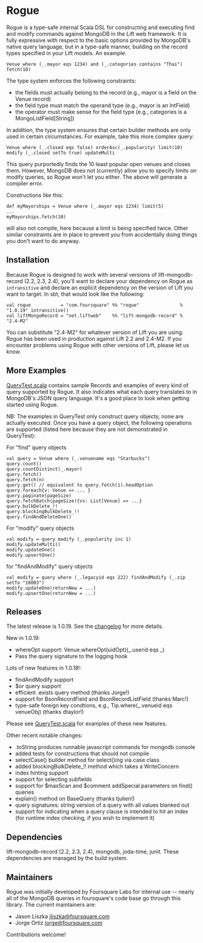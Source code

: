 # Rogue

Rogue is a type-safe internal Scala DSL for constructing and executing find and modify commands against
MongoDB in the Lift web framework. It is fully expressive with respect to the basic options provided
by MongoDB's native query language, but in a type-safe manner, building on the record types specified in 
your Lift models. An example:

    Venue where (_.mayor eqs 1234) and (_.categories contains "Thai") fetch(10)

The type system enforces the following constraints:

- the fields must actually belong to the record (e.g., mayor is a field on the Venue record)
- the field type must match the operand type (e.g., mayor is an IntField)
- the operator must make sense for the field type (e.g., categories is a MongoListField[String])

In addition, the type system ensures that certain builder methods are only used in certain circumstances.
For example, take this more complex query:

    Venue where (_.closed eqs false) orderAsc(_.popularity) limit(10) modify (_.closed setTo true) updateMulti

This query purportedly finds the 10 least popular open venues and closes them. However, MongoDB
does not (currently) allow you to specify limits on modify queries, so Rogue won't let you either.
The above will generate a compiler error. 

Constructions like this:

    def myMayorships = Venue where (_.mayor eqs 1234) limit(5)
    ...
    myMayorships.fetch(10)

will also not compile, here because a limit is being specified twice. Other similar constraints
are in place to prevent you from accidentally doing things you don't want to do anyway.

## Installation

Because Rogue is designed to work with several versions of lift-mongodb-record (2.2, 2.3, 2.4),
you'll want to declare your dependency on Rogue as `intransitive` and declare an explicit dependency
on the version of Lift you want to target. In sbt, that would look like the following: 

    val rogue           = "com.foursquare" %% "rogue"               % "1.0.19" intransitive()
    val liftMongoRecord = "net.liftweb"    %% "lift-mongodb-record" % "2.4-M2"

You can substitute "2.4-M2" for whatever version of Lift you are using. Rogue has been used in
production against Lift 2.2 and 2.4-M2. If you encounter problems using Rogue with other versions
of Lift, please let us know.

## More Examples

[QueryTest.scala](https://github.com/foursquare/rogue/blob/master/src/test/scala/com/foursquare/rogue/QueryTest.scala) contains sample Records and examples of every kind of query supported by Rogue.
It also indicates what each query translates to in MongoDB's JSON query language.
It's a good place to look when getting started using Rogue.

NB: The examples in QueryTest only construct query objects; none are actually executed.
Once you have a query object, the following operations are supported (listed here because
they are not demonstrated in QueryTest):

For "find" query objects

    val query = Venue where (_.venuename eqs "Starbucks")
    query.count()
    query.countDistinct(_.mayor)
    query.fetch()
    query.fetch(n)
    query.get() // equivalent to query.fetch(1).headOption
    query.foreach{v: Venue => ... }
    query.paginate(pageSize)
    query.fetchBatch(pageSize){vs: List[Venue] => ...}
    query.bulkDelete_!!
    query.blockingBulkDelete_!!
    query.findAndDeleteOne()

For "modify" query objects

    val modify = query modify (_.popularity inc 1)
    modify.updateMulti()
    modify.updateOne()
    modify.upsertOne()

for "findAndModify" query objects

    val modify = query where (_.legacyid eqs 222) findAndModify (_.zip setTo "10003")
    modify.updateOne(returnNew = ...)
    modify.upsertOne(returnNew = ...)

## Releases

The latest release is 1.0.19. See the [changelog](https://github.com/foursquare/rogue/blob/master/CHANGELOG.md) for more details.

New in 1.0.19:

- whereOpt support: Venue.whereOpt(uidOpt)(_.userid eqs _)
- Pass the query signature to the logging hook

Lots of new features in 1.0.18!:

- findAndModify support
- $or query support
- efficient .exists query method (thanks Jorge!)
- support for BsonRecordField and BsonRecordListField (thanks Marc!)
- type-safe foreign key condtions, e.g., Tip.where(_.venueid eqs venueObj) (thanks dtaylor!)

Please see [QueryTest.scala](https://github.com/foursquare/rogue/blob/master/src/test/scala/com/foursquare/rogue/QueryTest.scala) for examples of these new features.

Other recent notable changes:

- .toString produces runnable javascript commands for mongodb console
- added tests for constructions that should not compile
- selectCase() builder method for select()ing via case class
- added blockingBulkDelete_!! method which takes a WriteConcern
- index hinting support
- support for selecting subfields
- support for $maxScan and $comment addSpecial parameters on find() queries
- explain() method on BaseQuery (thanks tjulien!)
- query signatures: string version of a query with all values blanked out
- support for indicating when a query clause is intended to hit an index (for runtime index checking, if you wish to implement it)


## Dependencies

lift-mongodb-record (2.2, 2.3, 2.4), mongodb, joda-time, junit. These dependencies are managed by the build system.

## Maintainers

Rogue was initially developed by Foursquare Labs for internal use -- 
nearly all of the MongoDB queries in foursquare's code base go through this library.
The current maintainers are:

- Jason Liszka jliszka@foursquare.com
- Jorge Ortiz jorge@foursquare.com

Contributions welcome!